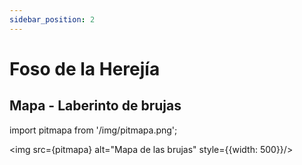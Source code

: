 ```yaml
---
sidebar_position: 2
---
```


# Foso de la Herejía

## Mapa - Laberinto de brujas

import pitmapa from '/img/pitmapa.png';

<img src={pitmapa} alt="Mapa de las brujas" style={{width: 500}}/>